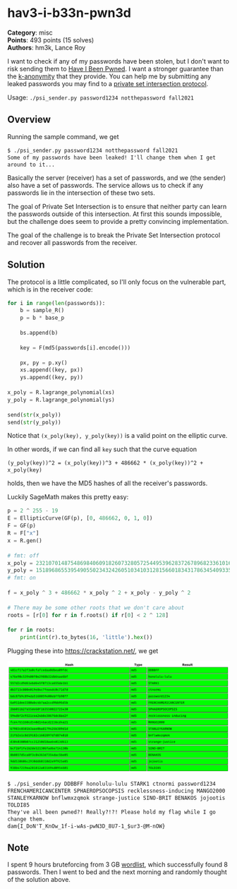 # hav3-i-b33n-pwn3d

**Category**: misc \
**Points**: 493 points (15 solves) \
**Authors**: hm3k, Lance Roy

I want to check if any of my passwords have been stolen, but I don't want to
risk sending them to [Have I Been Pwned](https://haveibeenpwned.com/Passwords).
I want a stronger guarantee than the
[k-anonymity](https://blog.cloudflare.com/validating-leaked-passwords-with-k-anonymity/)
that they provide. You can help me by submitting any leaked passwords you may
find to a [private set intersection protocol](https://eprint.iacr.org/2021/1159).

Usage: `./psi_sender.py password1234 notthepassword fall2021`

## Overview

Running the sample command, we get
```
$ ./psi_sender.py password1234 notthepassword fall2021
Some of my passwords have been leaked! I'll change them when I get around to it...
```

Basically the server (receiver) has a set of passwords, and we (the sender)
also have a set of passwords. The service allows us to check if any passwords
lie in the intersection of these two sets.

The goal of Private Set Intersection is to ensure that neither party can learn
the passwords outside of this intersection. At first this sounds impossible,
but the challenge does seem to provide a pretty convincing implementation.

The goal of the challenge is to break the Private Set Intersection protocol and
recover all passwords from the receiver.

## Solution

The protocol is a little complicated, so I'll only focus on the vulnerable part,
which is in the receiver code:

```py
for i in range(len(passwords)):
    b = sample_R()
    p = b * base_p

    bs.append(b)

    key = F(md5(passwords[i].encode()))

    px, py = p.xy()
    xs.append((key, px))
    ys.append((key, py))

x_poly = R.lagrange_polynomial(xs)
y_poly = R.lagrange_polynomial(ys)

send(str(x_poly))
send(str(y_poly))
```

Notice that `(x_poly(key), y_poly(key))` is a valid point on the elliptic curve.

In other words, if we can find all `key` such that the curve equation
```
(y_poly(key))^2 = (x_poly(key))^3 + 486662 * (x_poly(key))^2 + x_poly(key)
```
holds, then we have the MD5 hashes of all the receiver's passwords.

Luckily SageMath makes this pretty easy:
```py
p = 2 ^ 255 - 19
E = EllipticCurve(GF(p), [0, 486662, 0, 1, 0])
F = GF(p)
R = F["x"]
x = R.gen()

# fmt: off
x_poly = 23210701487548698406091826073280572544953962837267896823361016809714892399811*x^15 + 12205412197677241005719865494023353737086295156360923189568484136110953194241*x^14 + 22980244748006061010183613574173403969841215263701451750794007352168929246640*x^13 + 19354523012267394984724496830807124902378528188162576754284417523426075555919*x^12 + 48645912434403565323833785380078037520072265525100989793863114534522079479046*x^11 + 41906799907965687384993449502979620768926540707290863227387772969895837092796*x^10 + 45830397811285232086037812765756462744390924596916760753813718178479936544731*x^9 + 38454061763763210831533747953586273012195958495865803147445059248691265511488*x^8 + 32462746155120967562965393096784807453768330419148678514485303349150547163929*x^7 + 25059968186004095387039551562295676746361662200185349888308278222738517525385*x^6 + 52733592946047904186115433841783159666252610024934523780093497849090645307108*x^5 + 4034696246266611214558178317006351701561039878310248667268243127048374038854*x^4 + 4422694891050047750412646686075949546916027708090043036534509587455466120762*x^3 + 50592246712985357348014765005410595537786574137526551505886467686337957803001*x^2 + 424884963482051761424765837112643617813313970229989349645612570804932881164*x + 37847620571788927114457374360745884427179929124996770650999581740956936139075
y_poly = 15189686553954905502343242605103410312815660183431786345409335639545295667393*x^15 + 978579482392418687647672418783253230651376263532912793420246448053487392778*x^14 + 41368691906023584866499309347754386957077078067992456902149106437178734230690*x^13 + 8963309233294751867560552902015796113541259545337421730103014732581558505835*x^12 + 39317409791383481883892273684013408497423164788363470514393170621722880218196*x^11 + 20448071081340268920719485471793445157104298079463047100448479880766419251793*x^10 + 12050561545363077331658880990913568057469301284970571244552446350533305326511*x^9 + 17797371663128276150170713754593712084446236185797073731600110937673286776805*x^8 + 20265410234032688750223412974507797967678880075057492741940950103819557865154*x^7 + 46388842227458376380169456368548129846473368874422273620430414474738970542083*x^6 + 8053414838243910838958804041062882031221914673803083346401269136167122370773*x^5 + 39369384368468550866102939002439884525901686431194626629115183366810614266495*x^4 + 7978184712861366864888687806621681029717817320054415898350121811519927497705*x^3 + 37981625437325317034951429106457909245010446262561311375326846203373707132942*x^2 + 16215399830570665430747806406329237274696556877296485020709899405240396341612*x + 20608044989774673638321119236249531987995078243392377741923633215026872869460
# fmt: on

f = x_poly ^ 3 + 486662 * x_poly ^ 2 + x_poly - y_poly ^ 2

# There may be some other roots that we don't care about
roots = [r[0] for r in f.roots() if r[0] < 2 ^ 128]

for r in roots:
    print(int(r).to_bytes(16, 'little').hex())
```

Plugging these into https://crackstation.net/, we get

![h.png](h.png)

```
$ ./psi_sender.py DDBBFF honolulu-lulu STARK1 ctnormi password1234 FRENCHAMERICANCENTER SPHAEROPSOCOPSIS recklessness-inducing MANGO2000 STANLEYKARNOW bnflwmxzqmok strange-justice SINO-BRIT BENAKOS jojootis TOLDI85
They've all been pwned?! Really?!?! Please hold my flag while I go change them.
dam{I_DoN'T_KnOw_1f-i-wAs-pwN3D_8U7-1_$ur3-@M-nOW}
```

## Note

I spent 9 hours bruteforcing from 3 GB [wordlist](https://github.com/berzerk0/Probable-Wordlists/blob/master/Real-Passwords/Real-Password-Rev-2-Torrents/ProbWL-v2-Real-Passwords-7z.torrent), which successfully found 8 passwords. Then I went to bed and the next morning and randomly thought of the solution above.
